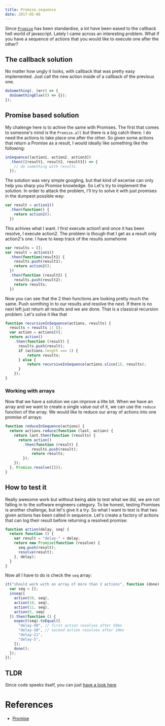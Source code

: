 ```yaml
---
title: Promise.sequence
date: 2017-05-06
---
```


Since [`Promise`][promise] has been standardise, a lot have been eased to the callback hell world of javascript.
Lately I came across an interesting problem. What if you have a sequence of actions that you would like to execute
one after the other?

[promise]: https://www.promisejs.org/

## The callback solution
No matter how ungly it looks, with callback that was pretty easy implemented. Just call the new action inside of a
callback of the previous one.

```js
doSomething(, (err) => {
  doSomethingElse(() => {});
});
```

## Promise based solution
My chalenge here is to achive the same with Promises. The first that comes to someone's mind is the `Promise.all` but
there is a big catch there. I do need the actions to take place one after the other. So given some actions that return
a Promise as a result, I would ideally like something like the following:

```js
inSequence([action1, action2, action3])
  .then(([result1, result2, result3]) => {
    // do something with results
  });
```

The solution was very simple googling, but that kind of excerise can only help you sharp you Promise knowledge. So
Let's try to implement the solution. In order to attack the problem, I'll try to solve it with just promises in the
dumpest possible way:

```js
var result = action1()
  .then(function() {
    return action2();
  })
```

This achives what I want. I first execute action1 and once it has been resolve, I execute action2. The problem is
though that I get as a result only action2's one. I have to keep track of the results somehome

```js
var results = [];
var result = action1()
  .then(function(result1) {
    results.push(result1);
    return action2();
  })
  .then(function (result2) {
    results.push(result2);
    return results;
  })
```

Now you can see that the 2 then functions are looking pretty much the same. Push somthing in to our results and
resolve the next. If there is no next left just return all results and we are done. That is a classical recursion
problem. Let's solve it like that

```js
function recursiveInSequence(actions, results) {
  results = results || [];
  var action = actions[0];
  return action()
    .then(function (result) {
      results.push(result);
      if (actions.length === 1) {
          return results;
      } else {
          return recursiveInSequence(actions.slice(1), results);
      }
    });
}
```

### Working with arrays
Now that we have a solution we can improve a lilte bit. When we have an array and we want to create a single
value out of it, we can use the `reduce` function of the array. We would like to reduce our array of actions
into one promise of arrays:

```js
function reduceInSequence(actions) {
  return actions.reduce(function (last, action) {
    return last.then(function (results) {
      return action()
        .then(function (result) {
            results.push(result);
            return results;
        });
    });
  }, Promise.resolve([]));
}
```

## How to test it
Really awesome work but without being able to test what we did, we are not falling in to the software engineers
category. To be honest, testing Promises is another challenge, but let's give it a try. So what I want to test
is that two given actions has been called in sequence. Let's create a factory of actions that can log their
result before returning a resolved promise:

```js
function action(delay, seq) {
  return function () {
    var result = "delay-" + delay;
    return new Promise(function (resolve) {
      seq.push(result);
      resolve(result);
    }, delay);
  }
}
```

Now all I have to do is check the `seq` array:

```js
it("should work with an array of more than 2 actions", function (done) {
  var seq = [];
  inseq([
    action(50, seq),
    action(10, seq),
    action(11, seq),
    action(5, seq)
  ]).then(function () {
    expect(seq).toEqual([
      "delay-50", // first action resolves after 50ms
      "delay-10", // second action resolves after 10ms
      "delay-11",
      "delay-5",
    ]);
    done();
  });
});
```

## TLDR
Since code speeks itself, you can just [have a look here](http://jsbin.com/gist/f785f29dff1502366554901ace772716?js,output)

# References
- [Promise][promise]
